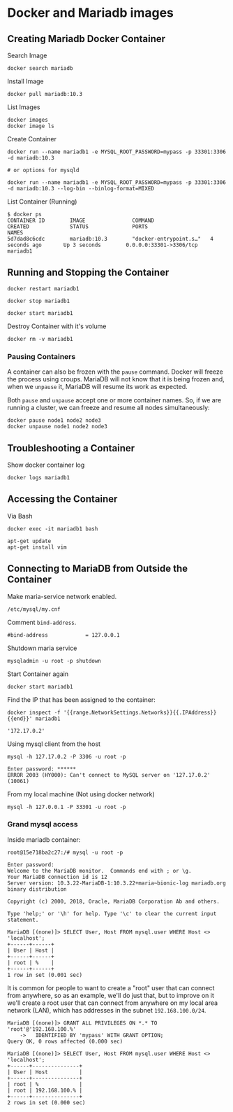 # Docker and Mariadb images

## Creating Mariadb Docker Container

Search Image

```
docker search mariadb
```

Install Image

```
docker pull mariadb:10.3
```

List Images

```
docker images
docker image ls
```

Create Container

```
docker run --name mariadb1 -e MYSQL_ROOT_PASSWORD=mypass -p 33301:3306 -d mariadb:10.3

# or options for mysqld

docker run --name mariadb1 -e MYSQL_ROOT_PASSWORD=mypass -p 33301:3306 -d mariadb:10.3 --log-bin --binlog-format=MIXED
```

List Container (Running)

```
$ docker ps
CONTAINER ID        IMAGE               COMMAND                  CREATED             STATUS              PORTS                     NAMES
5d7dad8c6cdc        mariadb:10.3        "docker-entrypoint.s…"   4 seconds ago       Up 3 seconds        0.0.0.0:33301->3306/tcp   mariadb1
```

## Running and Stopping the Container

```
docker restart mariadb1

docker stop mariadb1

docker start mariadb1
```

Destroy Container with it's volume

```
docker rm -v mariadb1
```

### Pausing Containers

A container can also be frozen with the `pause` command. Docker will freeze the process using croups. MariaDB will not know that it is being frozen and, when we `unpause` it, MariaDB will resume its work as expected.

Both `pause` and `unpause` accept one or more container names. So, if we are running a cluster, we can freeze and resume all nodes simultaneously:

```
docker pause node1 node2 node3
docker unpause node1 node2 node3
```

## Troubleshooting a Container

Show docker container log

```
docker logs mariadb1
```

## Accessing the Container

Via Bash

```
docker exec -it mariadb1 bash
```

```
apt-get update
apt-get install vim
```

## Connecting to MariaDB from Outside the Container

Make maria-service network enabled.

`/etc/mysql/my.cnf`

Comment `bind-address`.

```
#bind-address            = 127.0.0.1
```

Shutdown maria service

```
mysqladmin -u root -p shutdown
```

Start Container again

```
docker start mariadb1
```

Find the IP that has been assigned to the container:

```
docker inspect -f '{{range.NetworkSettings.Networks}}{{.IPAddress}}{{end}}' mariadb1

'172.17.0.2'
```

Using mysql client from the host

```
mysql -h 127.17.0.2 -P 3306 -u root -p

Enter password: ******
ERROR 2003 (HY000): Can't connect to MySQL server on '127.17.0.2' (10061)
```

From my local machine (Not using docker network)

```
mysql -h 127.0.0.1 -P 33301 -u root -p
```

### Grand mysql access

Inside mariadb container:

```
root@15e718ba2c27:/# mysql -u root -p

Enter password:
Welcome to the MariaDB monitor.  Commands end with ; or \g.
Your MariaDB connection id is 12
Server version: 10.3.22-MariaDB-1:10.3.22+maria~bionic-log mariadb.org binary distribution

Copyright (c) 2000, 2018, Oracle, MariaDB Corporation Ab and others.

Type 'help;' or '\h' for help. Type '\c' to clear the current input statement.

MariaDB [(none)]> SELECT User, Host FROM mysql.user WHERE Host <> 'localhost';
+------+------+
| User | Host |
+------+------+
| root | %    |
+------+------+
1 row in set (0.001 sec)
```

It is common for people to want to create a "root" user that can connect from anywhere, so as an example, we'll do just that, but to improve on it we'll create a root user that can connect from anywhere on my local area network (LAN), which has addresses in the subnet `192.168.100.0/24`.

```
MariaDB [(none)]> GRANT ALL PRIVILEGES ON *.* TO 'root'@'192.168.100.%'
    ->   IDENTIFIED BY 'mypass' WITH GRANT OPTION;
Query OK, 0 rows affected (0.000 sec)

MariaDB [(none)]> SELECT User, Host FROM mysql.user WHERE Host <> 'localhost';
+------+---------------+
| User | Host          |
+------+---------------+
| root | %             |
| root | 192.168.100.% |
+------+---------------+
2 rows in set (0.000 sec)
```


